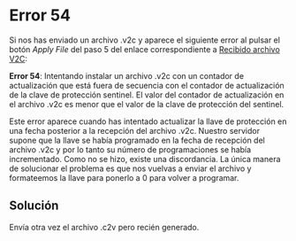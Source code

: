# Error 54

Si nos has enviado un archivo .v2c y aparece el siguiente error al pulsar el botón _Apply File_ del paso 5 del enlace correspondiente a [Recibido archivo V2C](../procedimientos/recibido-archivo-v2c.md):

**Error 54**: Intentando instalar un archivo .v2c con un contador de actualización que está fuera de secuencia con el contador de actualización de la clave de protección sentinel. El valor del contador de actualización en el archivo .v2c es menor que el valor de la clave de protección del sentinel.

Este error aparece cuando has intentado actualizar la llave de protección en una fecha posterior a la recepción del archivo .v2c. Nuestro servidor supone que la llave se había programado en la fecha de recepción del archivo .v2c y por lo tanto su número de programaciones se había incrementado. Como no se hizo, existe una discordancia. La única manera de solucionar el problema es que nos vuelvas a enviar el archivo y formateemos la llave para ponerlo a 0 para volver a programar.

## Solución

Envía otra vez el archivo .c2v pero recién generado.

